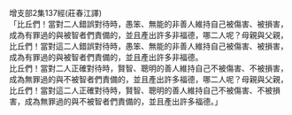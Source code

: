 增支部2集137經(莊春江譯)  
「比丘們！當對二人錯誤對待時，愚笨、無能的非善人維持自己被傷害、被損害，成為有罪過的與被智者們責備的，並且產出許多非福德，哪二人呢？母親與父親，比丘們！當對這二人錯誤對待時，愚笨、無能的非善人維持自己被傷害、被損害，成為有罪過的與被智者們責備的，並且產出許多非福德。  
比丘們！當對二人正確對待時，賢智、聰明的善人維持自己不被傷害、不被損害，成為無罪過的與不被智者們責備的，並且產出許多福德，哪二人呢？母親與父親，比丘們！當對這二人正確對待時，賢智、聰明的善人維持自己不被傷害、不被損害，成為無罪過的與不被智者們責備的，並且產出許多福德。」  
  
  
